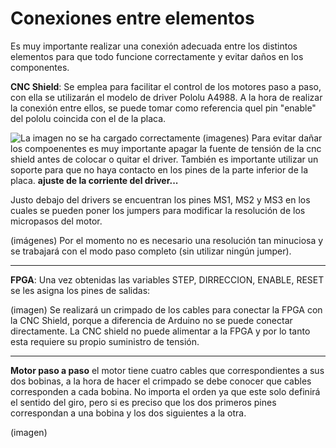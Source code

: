# Conexiones entre elementos
Es muy importante realizar una conexión adecuada entre los distintos elementos para que todo funcione correctamente y evitar daños en los componentes.

 **CNC Shield**:
Se emplea para facilitar el control de los motores paso a paso, con ella se utilizarán el modelo de driver Pololu A4988.
A la hora de realizar la conexión entre ellos, se puede tomar como referencia quel pin "enable" del pololu coincida con el de la placa.

![La imagen no se ha cargado correctamente](https://github.com/sanchezco/proyecto_scanner3D/blob/master/Imgs/cnc_shield.jpg "CNC Shield")
(imagenes)
Para evitar dañar los compoenentes es muy importante apagar la fuente de tensión de la cnc shield antes de colocar o quitar el driver.
También es importante utilizar un soporte para que no haya contacto en los pines de la parte inferior de la placa.
**ajuste de la corriente del driver...**

Justo debajo del drivers se encuentran los pines MS1, MS2 y MS3 en los cuales se pueden poner los jumpers para modificar la resolución de los micropasos del motor.



(imágenes)
Por el momento no es necesario una resolución tan minuciosa y se trabajará con el modo paso completo (sin utilizar ningún jumper).

---
 **FPGA**:
Una vez obtenidas las variables STEP, DIRRECCION, ENABLE, RESET se les asigna los pines de salidas:   


(imagen)
Se realizará un crimpado de los cables para conectar la FPGA con la CNC Shield, porque a diferencia de Arduino no se puede conectar directamente. 
La CNC shield no puede alimentar a la FPGA y por lo tanto esta requiere su propio suministro de tensión. 

---
**Motor paso a paso**
el motor tiene cuatro cables que correspondientes a sus dos bobinas,  a la hora de hacer el crimpado se debe conocer que cables corresponden a cada bobina.
No importa el orden ya que este solo definirá el sentido del giro, pero si es preciso que los dos primeros pines correspondan a una bobina y los dos siguientes a la otra.


(imagen)

